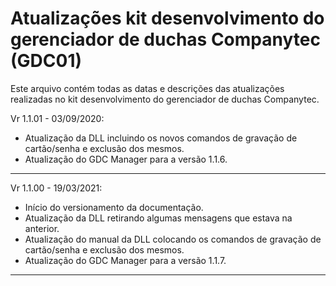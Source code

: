 # Atualizações kit desenvolvimento do gerenciador de duchas Companytec (GDC01)
Este arquivo contém todas as datas e descrições das atualizações realizadas no kit desenvolvimento do gerenciador de duchas Companytec.

Vr 1.1.01 - 03/09/2020:
- Atualização da DLL incluindo os novos comandos de gravação de cartão/senha e exclusão dos mesmos.
- Atualização do GDC Manager para a versão 1.1.6.
*******************************************************************
Vr 1.1.00 - 19/03/2021:
- Início do versionamento da documentação.
- Atualização da DLL retirando algumas mensagens que estava na anterior.
- Atualização do manual da DLL colocando os comandos de gravação de cartão/senha e exclusão dos mesmos.
- Atualização do GDC Manager para a versão 1.1.7.
*******************************************************************
